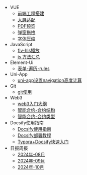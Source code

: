 * VUE
  * [前端工程搭建](/ProjectDocs/webEngineeringConstruction.md)
  * [大屏适配](/ProjectDocs/largeScreenAdaptation.md)
  * [PDF预览](/ProjectDocs/previewPdf.md)
  * [弹窗拖拽](/ProjectDocs/popUpDrag.md)
  * [字体压缩](/ProjectDocs/fontCompression.md)
* JavaScript
  * [flv-hls播放](/ProjectDocs/flv-hlsPlay.md)
  * [js 方法汇总](/ProjectDocs/methodJs.md)
* Element-Ui
  * [表单-遍历-rules](/ProjectDocs/Form-Traversal-Rules.md)
* Uni-App
  * [uni-app设置navigation高度计算](/ProjectDocs/NavigationHeightCalculation.md)
* Git
  * [git使用](/ProjectDocs/methodGit.md)
* Web3
  * [web3入门大纲](/ProjectDocs/StartedOutline.md)
  * [智能合约-合约结构](/ProjectDocs/SolidityStructure.md)
  * [智能合约-合约类型](/ProjectDocs/SolidityType.md)
* Docsify使用指南
  * [Docsify使用指南](/ProjectDocs/DocsifyUserGuide.md)
  * [Docsify部署教程](/ProjectDocs/DocsifyDeploymentTutorial.md)
  * [Typora+Docsify快速入门](/ProjectDocs/Typora-DocsifyQuickStart.md)
* 日报周报
  * [2024年-08月](/ProjectDocs/2024-08.md)
  * [2024年-09月](/ProjectDocs/2024-09.md)
  * [2024年-10月](/ProjectDocs/2024-10.md)
  